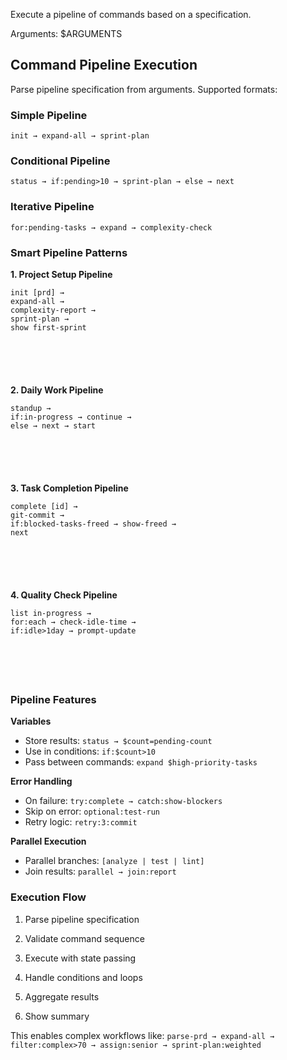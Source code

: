 Execute a pipeline of commands based on a specification.

Arguments: $ARGUMENTS

## Command Pipeline Execution

Parse pipeline specification from arguments. Supported formats:

### Simple Pipeline
`init → expand-all → sprint-plan`

### Conditional Pipeline
`status → if:pending>10 → sprint-plan → else → next`

### Iterative Pipeline
`for:pending-tasks → expand → complexity-check`

### Smart Pipeline Patterns



**1. Project Setup Pipeline**






```
init [prd] →
expand-all →
complexity-report →
sprint-plan →
show first-sprint






```



**2. Daily Work Pipeline**






```
standup →
if:in-progress → continue →
else → next → start






```



**3. Task Completion Pipeline**






```
complete [id] →
git-commit →
if:blocked-tasks-freed → show-freed →
next






```



**4. Quality Check Pipeline**






```
list in-progress →
for:each → check-idle-time →
if:idle>1day → prompt-update






```

### Pipeline Features



**Variables**
- Store results: `status → $count=pending-count`
- Use in conditions: `if:$count>10`
- Pass between commands: `expand $high-priority-tasks`



**Error Handling**
- On failure: `try:complete → catch:show-blockers`
- Skip on error: `optional:test-run`
- Retry logic: `retry:3:commit`



**Parallel Execution**
- Parallel branches: `[analyze | test | lint]`
- Join results: `parallel → join:report`

### Execution Flow



1. Parse pipeline specification


2. Validate command sequence


3. Execute with state passing


4. Handle conditions and loops


5. Aggregate results


6. Show summary

This enables complex workflows like:
`parse-prd → expand-all → filter:complex>70 → assign:senior → sprint-plan:weighted`
